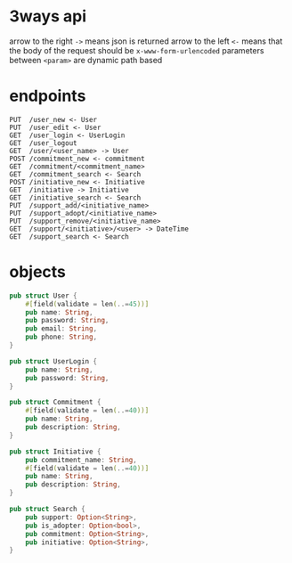 # 3ways api

arrow to the right `->` means json is returned
arrow to the left `<-` means that the body of the request should be `x-www-form-urlencoded`
parameters between `<param>` are dynamic path based

# endpoints

```
PUT  /user_new <- User
PUT  /user_edit <- User
GET  /user_login <- UserLogin
GET  /user_logout
GET  /user/<user_name> -> User
POST /commitment_new <- commitment
GET  /commitment/<commitment_name>
GET  /commitment_search <- Search
POST /initiative_new <- Initiative
GET  /initiative -> Initiative
GET  /initiative_search <- Search
PUT  /support_add/<initiative_name>
PUT  /support_adopt/<initiative_name>
PUT  /support_remove/<initiative_name>
GET  /support/<initiative>/<user> -> DateTime
GET  /support_search <- Search
```

# objects

```rust
pub struct User {
    #[field(validate = len(..=45))]
    pub name: String,
    pub password: String,
    pub email: String,
    pub phone: String,
}

pub struct UserLogin {
    pub name: String,
    pub password: String,
}

pub struct Commitment {
    #[field(validate = len(..=40))]
    pub name: String,
    pub description: String,
}

pub struct Initiative {
    pub commitment_name: String,
    #[field(validate = len(..=40))]
    pub name: String,
    pub description: String,
}

pub struct Search {
    pub support: Option<String>,
    pub is_adopter: Option<bool>,
    pub commitment: Option<String>,
    pub initiative: Option<String>,
}
```